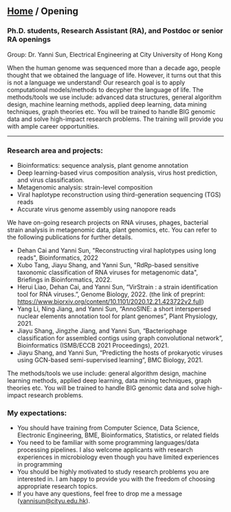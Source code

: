 ## <a href="https://yannisun.github.io/">Home</a>  / Opening  


### Ph.D. students, Research Assistant (RA), and Postdoc or senior RA openings

Group: Dr. Yanni Sun, Electrical Engineering at City University of Hong Kong 

When the human genome was sequenced more than a decade ago, people thought that we obtained the language of life. However, it turns out that this is not a language we understand! Our research goal is to apply computational models/methods to decypher the language of life. The methods/tools we use include: advanced data structures, general algorithm design, machine learning methods, applied deep learning, data mining techniques, graph theories etc. You will be trained to handle BIG genomic data and solve high-impact research problems. The training will provide you with ample career opportunities.

---
### Research area and projects: 

- Bioinformatics: sequence analysis, plant genome annotation
- Deep learning-based virus composition analysis, virus host prediction, and virus classification. 
- Metagenomic analysis: strain-level composition
- Viral haplotype reconstruction using third-generation sequencing (TGS) reads
- Accurate virus genome assembly using nanopore reads

We have on-going research projects on RNA viruses, phages, bacterial strain analysis in metagenomic data, plant genomics, etc. You can refer to the following publications for further details.
- Dehan Cai and Yanni Sun, "Reconstructing viral haplotypes using long reads", Bioinformatics, 2022
- Xubo Tang, Jiayu Shang, and Yanni Sun, "RdRp-based sensitive taxonomic classification of RNA viruses for metagenomic data", Briefings in Bioinformatics, 2022.
- Herui Liao, Dehan Cai, and Yanni Sun, “VirStrain : a strain identification tool for RNA viruses.”, Genome Biology, 2022. (the link of preprint: https://www.biorxiv.org/content/10.1101/2020.12.21.423722v2.full)
- Yang Li, Ning Jiang, and Yanni Sun, “AnnoSINE: a short interspersed nuclear elements annotation tool for plant genomes”, Plant Physiology, 2021.
- Jiayu Shang, Jingzhe Jiang, and Yanni Sun, “Bacteriophage classification for assembled contigs using graph convolutional network”, Bioinformatics (ISMB/ECCB 2021 Proceedings), 2021.
- Jiayu Shang, and Yanni Sun, “Predicting the hosts of prokaryotic viruses using GCN-based semi-supervised learning”, BMC Biology, 2021.


The methods/tools we use include: general algorithm design, machine learning methods, applied deep learning, data mining techniques, graph theories etc. You will be trained to handle BIG genomic data and solve high-impact research problems. 

### My expectations:
- You should have training from Computer Science, Data Science, Electronic Engineering, BME, Bioinformatics, Statistics, or related fields
- You need to be familiar with some programming languages/data processing pipelines. I also welcome applicants with research experiences in microbiology even though you have limited experiences in programming 
- You should be highly motivated to study research problems you are interested in. I am happy to provide you with the freedom of choosing appropriate research topics. 
- If you have any questions, feel free to drop me a message (yannisun@cityu.edu.hk).

